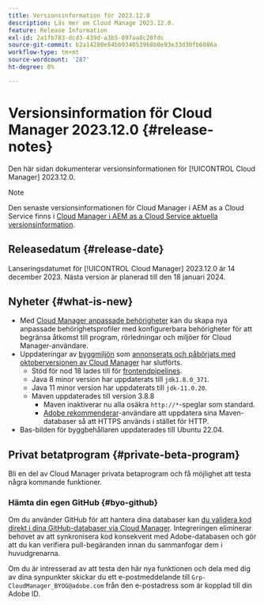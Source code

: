 ```yaml
---
title: Versionsinformation för 2023.12.0
description: Läs mer om Cloud Manage 2023.12.0.
feature: Release Information
exl-id: 2a1fb783-dcd3-439d-a3b5-897aa8c20fdc
source-git-commit: b2a14280e84bb934053968b0e93e33d30fb6086a
workflow-type: tm+mt
source-wordcount: '287'
ht-degree: 0%

---
```


# Versionsinformation för Cloud Manager 2023.12.0 {#release-notes}

Den här sidan dokumenterar versionsinformationen för [!UICONTROL Cloud Manager] 2023.12.0.

>[!NOTE]
>
>Den senaste versionsinformationen för Cloud Manager i AEM as a Cloud Service finns i [Cloud Manager i AEM as a Cloud Service aktuella versionsinformation](https://experienceleague.adobe.com/sv/docs/experience-manager-cloud-service/content/release-notes/cloud-manager/current).

## Releasedatum {#release-date}

Lanseringsdatumet för [!UICONTROL Cloud Manager] 2023.12.0 är 14 december 2023. Nästa version är planerad till den 18 januari 2024.

## Nyheter {#what-is-new}

* Med [Cloud Manager anpassade behörigheter](/help/using/custom-permissions.md) kan du skapa nya anpassade behörighetsprofiler med konfigurerbara behörigheter för att begränsa åtkomst till program, rörledningar och miljöer för Cloud Manager-användare.
* Uppdateringar av [byggmiljön](/help/getting-started/build-environment.md) som [annonserats och påbörjats med oktoberversionen av Cloud Manager](/help/release-notes/2023/2023-10-0.md) har slutförts.
   * Stöd för nod 18 lades till för [frontendpipelines](/help/overview/ci-cd-pipelines.md).
   * Java 8 minor version har uppdaterats till `jdk1.8.0_371`.
   * Java 11 minor version har uppdaterats till `jdk-11.0.20`.
   * Maven uppdaterades till version 3.8.8
      * Maven inaktiverar nu alla osäkra `http://*`-speglar som standard.
      * [Adobe rekommenderar](/help/getting-started/build-environment.md#https-maven)-användare att uppdatera sina Maven-databaser så att HTTPS används i stället för HTTP.
* Bas-bilden för byggbehållaren uppdaterades till Ubuntu 22.04.

## Privat betatprogram {#private-beta-program}

Bli en del av Cloud Manager privata betaprogram och få möjlighet att testa några kommande funktioner.

### Hämta din egen GitHub {#byo-github}

Om du använder GitHub för att hantera dina databaser kan [du validera kod direkt i dina GitHub-databaser via Cloud Manager](/help/managing-code/private-repositories.md). Integreringen eliminerar behovet av att synkronisera kod konsekvent med Adobe-databasen och gör att du kan verifiera pull-begäranden innan du sammanfogar dem i huvudgrenarna.

Om du är intresserad av att testa den här nya funktionen och dela med dig av dina synpunkter skickar du ett e-postmeddelande till `Grp-CloudManager_BYOG@adobe.com` från den e-postadress som är kopplad till din Adobe ID.
